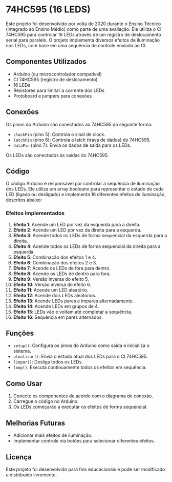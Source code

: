 # 74HC595 (16 LEDS)

Este projeto foi desenvolvido por volta de 2020 durante o Ensino Técnico (integrado ao Ensino Médio) como parte de uma avaliação. Ele utiliza o CI 74HC595 para controlar 16 LEDs através de um registro de deslocamento serial para paralelo. O projeto implementa diversos efeitos de iluminação nos LEDs, com base em uma sequência de controle enviada ao CI.

## Componentes Utilizados

- Arduino (ou microcontrolador compatível)
- CI 74HC595 (registro de deslocamento)
- 16 LEDs
- Resistores para limitar a corrente dos LEDs
- Protoboard e jumpers para conexões

## Conexões

Os pinos do Arduino são conectados ao 74HC595 da seguinte forma:

- `clockPin` (pino 5): Controla o sinal de clock.
- `latchPin` (pino 6): Controla o latch (trava de dados) do 74HC595.
- `dataPin` (pino 7): Envia os dados de saída para os LEDs.

Os LEDs são conectados às saídas do 74HC595.

## Código

O código Arduino é responsável por controlar a sequência de iluminação dos LEDs. Ele utiliza um array booleano para representar o estado de cada LED (ligado ou desligado) e implementa 16 diferentes efeitos de iluminação, descritos abaixo:

### Efeitos Implementados

1. **Efeito 1**: Acende um LED por vez da esquerda para a direita.
2. **Efeito 2**: Acende um LED por vez da direita para a esquerda.
3. **Efeito 3**: Acende todos os LEDs de forma sequencial da esquerda para a direita.
4. **Efeito 4**: Acende todos os LEDs de forma sequencial da direita para a esquerda.
5. **Efeito 5**: Combinação dos efeitos 1 e 4.
6. **Efeito 6**: Combinação dos efeitos 2 e 3.
7. **Efeito 7**: Acende os LEDs de fora para dentro.
8. **Efeito 8**: Acende os LEDs de dentro para fora.
9. **Efeito 9**: Versão inversa do efeito 5.
10. **Efeito 10**: Versão inversa do efeito 6.
11. **Efeito 11**: Acende um LED aleatório.
12. **Efeito 12**: Acende dois LEDs aleatórios.
13. **Efeito 13**: Acende LEDs pares e ímpares alternadamente.
14. **Efeito 14**: Acende LEDs em grupos de 4.
15. **Efeito 15**: LEDs vão e voltam até completar a sequência.
16. **Efeito 16**: Sequência em pares alternados.

## Funções

- `setup()`: Configura os pinos do Arduino como saída e inicializa o sistema.
- `atualizar()`: Envia o estado atual dos LEDs para o CI 74HC595.
- `limpar()`: Desliga todos os LEDs.
- `loop()`: Executa continuamente todos os efeitos em sequência.

## Como Usar

1. Conecte os componentes de acordo com o diagrama de conexão.
2. Carregue o código no Arduino.
3. Os LEDs começarão a executar os efeitos de forma sequencial.

## Melhorias Futuras

- Adicionar mais efeitos de iluminação.
- Implementar controle via botões para selecionar diferentes efeitos.

## Licença

Este projeto foi desenvolvido para fins educacionais e pode ser modificado e distribuído livremente.
